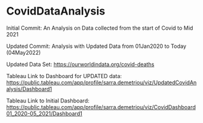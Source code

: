# CovidDataAnalysis
Initial Commit: An Analysis on Data collected from the start of Covid to Mid 2021

Updated Commit: Analysis with Updated Data from 01Jan2020 to Today (04May2022)

Updated Data Set: https://ourworldindata.org/covid-deaths


Tableau Link to Dashboard for UPDATED data: https://public.tableau.com/app/profile/sarra.demetriou/viz/UpdatedCovidAnalysis/Dashboard1

Tableau Link to Initial Dashboard: https://public.tableau.com/app/profile/sarra.demetriou/viz/CovidDashboard01_2020-05_2021/Dashboard1 

